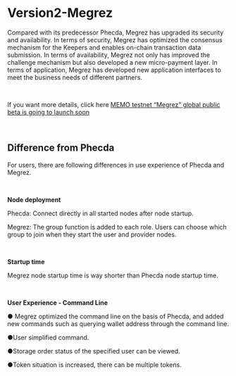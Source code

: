 # Version2-Megrez

Compared with its predecessor Phecda, Megrez has upgraded its security and availability. In terms of security, Megrez has optimized the consensus mechanism for the Keepers and enables on-chain transaction data submission. In terms of availability, Megrez not only has improved the challenge mechanism but also developed a new micro-payment layer. In terms of application, Megrez has developed new application interfaces to meet the business needs of different partners.

&nbsp;

If you want more details, click here [MEMO testnet “Megrez” global public beta is going to launch soon](https://memolabs.medium.com/memo-testnet-megrez-global-public-beta-is-going-to-launch-soon-bf13512fd06e)​

&nbsp;

## Difference from Phecda

For users, there are following differences in use experience of Phecda and Megrez.

&nbsp;

**Node deployment**

Phecda: Connect directly in all started nodes after node startup.

Megrez: The group function is added to each role. Users can choose which group to join when they start the user and provider nodes.

&nbsp;

**Startup time**

Megrez node startup time is way shorter than Phecda node startup time.

&nbsp;

**User Experience - Command Line**

● Megrez optimized the command line on the basis of Phecda, and added new commands such as querying wallet address through the command line.

●User simplified command.

●Storage order status of the specified user can be viewed.

●Token situation is increased, there can be multiple tokens.

​

​

